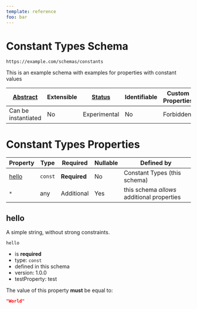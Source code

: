 ```yaml
---
template: reference
foo: bar
---
```


# Constant Types Schema

```
https://example.com/schemas/constants
```

This is an example schema with examples for properties with constant values

| [Abstract](../abstract.md) | Extensible | [Status](../status.md) | Identifiable | Custom Properties | Additional Properties | Defined In                                     |
| -------------------------- | ---------- | ---------------------- | ------------ | ----------------- | --------------------- | ---------------------------------------------- |
| Can be instantiated        | No         | Experimental           | No           | Forbidden         | Permitted             | [constants.schema.json](constants.schema.json) |

# Constant Types Properties

| Property        | Type    | Required     | Nullable | Defined by                                 |
| --------------- | ------- | ------------ | -------- | ------------------------------------------ |
| [hello](#hello) | `const` | **Required** | No       | Constant Types (this schema)               |
| `*`             | any     | Additional   | Yes      | this schema _allows_ additional properties |

## hello

A simple string, without strong constraints.

`hello`

- is **required**
- type: `const`
- defined in this schema
- version: 1.0.0
- testProperty: test

The value of this property **must** be equal to:

```json
"World"
```
